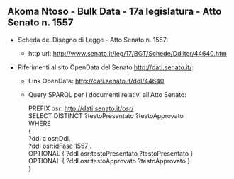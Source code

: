 ## Akoma Ntoso - Bulk Data - 17a legislatura - Atto Senato n. 1557 ##

* Scheda del Disegno di Legge - Atto Senato n. 1557:
	* http url: http://www.senato.it/leg/17/BGT/Schede/Ddliter/44640.htm

* Riferimenti al sito OpenData del Senato http://dati.senato.it/:
	* Link OpenData: http://dati.senato.it/ddl/44640
	* Query SPARQL per i documenti relativi all'Atto Senato:

        PREFIX osr: <http://dati.senato.it/osr/>  
		SELECT DISTINCT ?testoPresentato ?testoApprovato  
		WHERE  
		{  
		    ?ddl a osr:Ddl.  
		    ?ddl osr:idFase 1557 .  
		    OPTIONAL { ?ddl osr:testoPresentato ?testoPresentato }  
		    OPTIONAL { ?ddl osr:testoApprovato ?testoApprovato }  
		}
		
